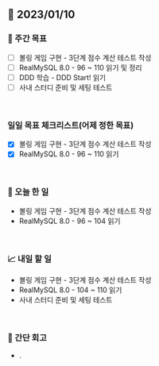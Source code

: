 ## 📅 2023/01/10


### 👏 주간 목표

- [ ] 볼링 게임 구현 - 3단계 점수 계산 테스트 작성
- [ ] RealMySQL 8.0 - 96 ~ 110 읽기 및 정리
- [ ] DDD 학습 - DDD Start! 읽기
- [ ] 사내 스터디 준비 및 세팅 테스트

<br/>

### 일일 목표 체크리스트(어제 정한 목표)

- [x] 볼링 게임 구현 - 3단계 점수 계산 테스트 작성
- [x] RealMySQL 8.0 - 96 ~ 110 읽기

<br/>

### 💯 오늘 한 일

- 볼링 게임 구현 - 3단계 점수 계산 테스트 작성
- RealMySQL 8.0 - 96 ~ 104 읽기

<br/>

### 📈 내일 할 일

- 볼링 게임 구현 - 3단계 점수 계산 테스트 작성
- RealMySQL 8.0 - 104 ~ 110 읽기
- 사내 스터디 준비 및 세팅 테스트
  
<br/>

### 🤔 간단 회고

- .
 
